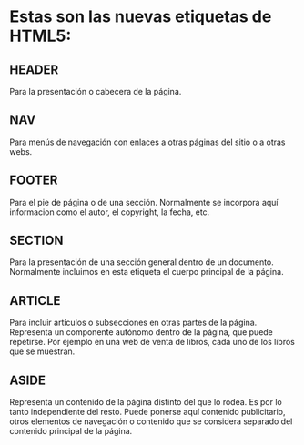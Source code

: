 <h1>Estas son las nuevas etiquetas de HTML5:</h1>

<h2>HEADER</h2> Para la presentación o cabecera de la página.

<h2>NAV</h2> Para menús de navegación con enlaces a otras páginas del sitio o a otras webs.

<h2>FOOTER</h2>  Para el pie de página o de una sección. Normalmente se incorpora aquí informacion como el autor, el copyright, la fecha, etc.

<h2>SECTION</h2> Para la presentación de una sección general dentro de un documento. Normalmente incluimos en esta etiqueta el cuerpo principal de la página.

<h2>ARTICLE</h2> Para incluir artículos o subsecciones en otras partes de la página. Representa un componente autónomo dentro de la página, que puede repetirse. Por ejemplo en una web de venta de libros, cada uno de los libros que se muestran.

<h2>ASIDE</h2> Representa un contenido de la página distinto del que lo rodea. Es por lo tanto independiente del resto. Puede ponerse aquí contenido publicitario, otros elementos de navegación o contenido que se considera separado del contenido principal de la página.
